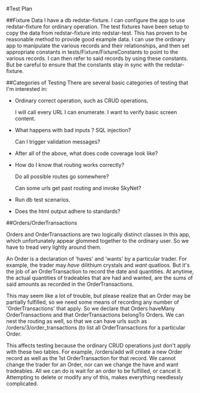 #Test Plan

##Fixture Data
I have a db redstar-fixture.  I can configure the app to use redstar-fixture for
ordinary operation.  The test fixtures have been setup to copy the data from redstar-fixture
into redstar-test. This has proven to be reasonable method to provide good example data.
I can use the ordinary app to manipulate the various records and their relationships,
and then set appropriate constants in tests/Fixture/FixtureConstants to point to
the various records. I can then refer to said records by using these constants.
But be careful to ensure that the constants stay in sync with the redstar-fixture.

##Categories of Testing
There are several basic categories of testing that I'm interested in:

* Ordinary correct operation, such as CRUD operations.

	I will call every URL I can enumerate. I want to verify basic screen content.

* What happens with bad inputs ?  SQL injection?

	Can I trigger validation messages?

* After all of the above, what does code coverage look like?

* How do I know that routing works correctly?

	Do all possible routes go somewhere?

	Can some urls get past routing and invoke SkyNet?

* Run db test scenarios.

* Does the html output adhere to standards?

##Orders/OrderTransactions

Orders and OrderTransactions are two logically distinct classes in this app, which unfortunately appear
 glommed together to the ordinary user. So we have to tread very lightly around them.
 
An Order is a declaration of 'haves' and 'wants' by a particular trader.  For example, the trader
may _have_ dilithium crystals and _want_ quatloos. But it's the job of an OrderTransaction to record
the date and quantities. At anytime, the actual quantities of tradeables that are had and wanted,
are the sums of said amounts as recorded in the OrderTransactions.

This may seem like a lot of trouble, but please realize that an Order may be partially fulfilled, 
so we need some means of recording any number of 'OrderTransactions' that apply.  So we declare that 
Orders haveMany OrderTransactions and that OrderTransactions belongTo Orders. We can nest the routing 
as well, so that we can have urls such as /orders/3/order_transactions (to list all OrderTransactions 
for a particular Order.

This affects testing because the ordinary CRUD operations just don't apply with these two
tables.  For example, /orders/add will create a new Order record as well as the 1st OrderTransaction
for that record.  We cannot change the trader for an Order, nor can we change the have and want 
tradeables.  All we can do is wait for an order to be fulfilled, or cancel it. Attempting to delete or
modify any of this, makes everything needlessly complicated. 
